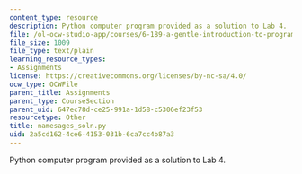 ```yaml
---
content_type: resource
description: Python computer program provided as a solution to Lab 4.
file: /ol-ocw-studio-app/courses/6-189-a-gentle-introduction-to-programming-using-python-january-iap-2008/2a5cd1624ce64153031b6ca7cc4b87a3_namesages_soln.py
file_size: 1009
file_type: text/plain
learning_resource_types:
- Assignments
license: https://creativecommons.org/licenses/by-nc-sa/4.0/
ocw_type: OCWFile
parent_title: Assignments
parent_type: CourseSection
parent_uid: 647ec78d-ce25-991a-1d58-c5306ef23f53
resourcetype: Other
title: namesages_soln.py
uid: 2a5cd162-4ce6-4153-031b-6ca7cc4b87a3
---
```

Python computer program provided as a solution to Lab 4.